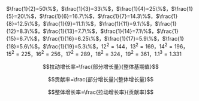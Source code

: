 
$\frac{1}{2}=50\%$，$\frac{1}{3}=33\%$，$\frac{1}{4}=25\%$，$\frac{1}{5}=20\%$，$\frac{1}{6}=16.7\%$，$\frac{1}{7}=14.3\%$，$\frac{1}{8}=12.5\%$，$\frac{1}{9}=11.1\%$，$\frac{1}{11}=9.1\%$，$\frac{1}{12}=8.3\%$，$\frac{1}{13}=7.7\%$，$\frac{1}{14}=7.1\%$，$\frac{1}{15}=6.7\%$，$\frac{1}{16}=6.25\%$，$\frac{1}{17}=5.9\%$，$\frac{1}{18}=5.6\%$，$\frac{1}{19}=5.3\%$，$12^{2}=144$，$13^{2}=169$，$14^{2}=196$，$15^{2}=225$，$16^{2}=256$，$17^{2}=289$，$18^{2}=324$，$19^{2}=361$，$1.1^{3}=1.331$

$$拉动增长率=\frac{部分增长量}{整体基期值}$$

$$贡献率=\frac{部分增长量}{整体增长量}$$

$$整体增长率=\frac{拉动增长率}{贡献率}$$

